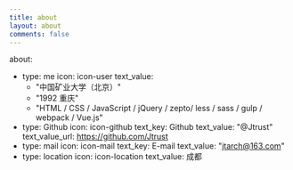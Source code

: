 ```yaml
---
title: about
layout: about
comments: false
---
```


about:
  - type: me
    icon: icon-user
    text_value:
    - "中国矿业大学（北京）"
    - "1992 重庆"
    - "HTML / CSS / JavaScript / jQuery / zepto/ less / sass / gulp / webpack / Vue.js"
  - type: Github
    icon: icon-github
    text_key: Github
    text_value: "@Jtrust"
    text_value_url: https://github.com/Jtrust
  - type: mail
    icon: icon-mail
    text_key: E-mail
    text_value: "jtarch@163.com"
  - type: location
    icon: icon-location
    text_value: 成都